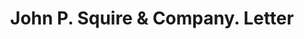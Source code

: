 ---
doi: 10.7916/D82V3T5K
date_other: '1899'
date_other_textual: '1899'
form: correspondence
genre:
- Letters (correspondence)
name:
- John P. Squire & Company
object_in_context_url: https://biggert.cul.columbia.edu/items/view/ave_biggert_00407
subject_hierarchical_geographic:
- Boston, Massachusetts, United States
subject_name:
- John P. Squire & Company
title: John P. Squire & Company. Letter
sort_title: John P. Squire & Company. Letter
call_number: ave_biggert_00407
coordinates:
- 42.35805555555556,-71.06361111111111
pid: ave_biggert_00407
identifiers: ave_biggert_00407
thumbnail: https://derivativo-2.library.columbia.edu/iiif/2/ldpd:344101/full/!256,256/0/native.jpg
permalink: /biggert/ave_biggert_00407/
layout: iiif-image-page
---